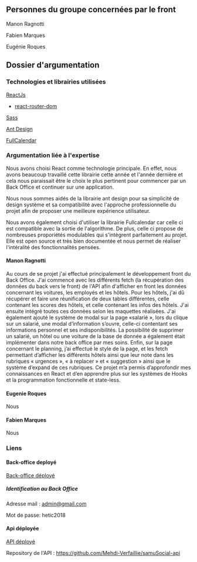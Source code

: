 ## Personnes du groupe concernées par le front

Manon Ragnotti

Fabien Marques

Eugénie Roques


## Dossier d'argumentation

### Technologies et librairies utilisées

[ReactJs](https://reactjs.org/)

 - [react-router-dom](https://www.npmjs.com/package/react-router-dom) 
 
[Sass](https://sass-lang.com/)

[Ant Design](https://ant.design/)

[FullCalendar](https://fullcalendar.io/)


### Argumentation liée à l'expertise


Nous avons choisi React comme technologie principale. En effet, nous avons beaucoup travaillé cette librairie cette année et l'année dernière et cela nous paraissait être le choix le plus pertinent pour commencer par un Back Office et continuer sur une application. 

Nous nous sommes aidés de la librairie ant design pour sa simplicité de design système et sa compatibilité avec l'approche professionnelle du projet afin de proposer une meilleure expérience utilisateur.

Nous avons également choisi d'utiliser la librairie Fullcalendar car celle ci est compatible avec la sortie de l'algorithme. De plus, celle ci propose de nombreuses proporiétés modulables qui s'intègrent parfaitement au projet. Elle est open source et très bien documentée et nous permet de réaliser l'intéralité des fonctionnalités pensées. 

#### Manon Ragnotti

Au cours de se projet j'ai effectué principalement le développement front du Back Office. J'ai commencé avec les différents fetch (la récupération des données du back vers le front) de l'API afin d'afficher en front les données concernant les voitures, les employés et les hôtels. Pour les hôtels, j'ai dû récupérer et faire une réunification de deux tables différentes, celle contenant les scores des hôtels, et celle contenant les infos des hôtels. J'ai ensuite intégré toutes ces données selon les maquettes réalisées. 
J'ai également ajouté le système de modal sur la page «salarié », lors du clique sur un salarié, une modal d’information s’ouvre, celle-ci contentant ses informations personnel et ses indisponibilités. La possibilité de supprimer un salarié, un hôtel ou une voiture de la base de donnée a également était implémenter dans notre  back office par mes soins. 
Enfin, sur la page concernant le planning, j’ai effectué le style de la page, et les fetch permettant d’afficher les différents hôtels ainsi que leur note dans les rubriques « urgences », « à replacer » et « suggestion » ainsi que le système d’expand de ces rubriques. 
Ce projet m’a permis d’approfondir mes connaissances en React et d’en apprendre plus sur les systèmes de Hooks et la programmation fonctionnelle et state-less. 

#### Eugenie Roques

Nous 


#### Fabien Marques

Nous 


### Liens
 
#### Back-office deployé 
[Back-office déployé](http://ec2-34-249-204-157.eu-west-1.compute.amazonaws.com:80)

##### Identification au Back Office
Adresse mail : admin@gmail.com

Mot de passe: hetic2018

#### Api déployée
[API déployé](http://ec2-34-249-204-157.eu-west-1.compute.amazonaws.com:3000)

Repository de l'API :
https://github.com/Mehdi-Verfaillie/samuSocial-api

